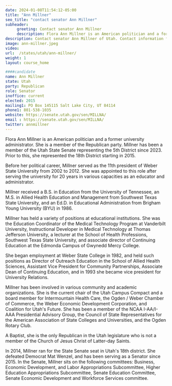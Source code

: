 ```yaml
---
date: 2024-01-08T11:54:12-05:00
title: "Ann Millner"
seo_title: "contact senator Ann Millner"
subheader:
     greeting: Contact senator Ann Millner
     description: Flora Ann Millner is an American politician and a former university administrator. She is a member of the Republican party. Millner has been a member of the Utah State Senate representing the 5th District since 2023.
description: Contact senator Ann Millner of Utah. Contact information for Ann Millner includes email address, phone number, and mailing address.
image: ann-millner.jpeg
video:
url:  /states/utah/ann-millner/
weight: 1
layout: course_home

####candidate
name: Ann Millner
state: Utah
party: Republican
role: Senator
inoffice: current
elected: 2015
mailing1: PO Box 145115 Salt Lake City, UT 84114
phone1: 801-538-1035
website: https://senate.utah.gov/sen/MILLNA/
email : https://senate.utah.gov/sen/MILLNA/
twitter: annmillner
---
```


Flora Ann Millner is an American politician and a former university administrator. She is a member of the Republican party. Millner has been a member of the Utah State Senate representing the 5th District since 2023. Prior to this, she represented the 18th District starting in 2015.

Before her political career, Millner served as the 11th president of Weber State University from 2002 to 2012. She was appointed to this role after serving the university for 20 years in various capacities as an educator and administrator.

Millner received a B.S. in Education from the University of Tennessee, an M.S. in Allied Health Education and Management from Southwest Texas State University, and an Ed.D. in Educational Administration from Brigham Young University (BYU) in 1986.

Millner has held a variety of positions at educational institutions. She was the Education Coordinator of the Medical Technology Program at Vanderbilt University, Instructional Developer in Medical Technology at Thomas Jefferson University, a lecturer at the School of Health Professions, Southwest Texas State University, and associate director of Continuing Education at the Edmonda Campus of Gwynedd Mercy College.

She began employment at Weber State College in 1982, and held such positions as Director of Outreach Education in the School of Allied Health Sciences, Assistant Vice President for Community Partnerships, Associate Dean of Continuing Education, and in 1993 she became vice president for University Relations.

Millner has been involved in various community and academic organizations. She is the current chair of the Utah Campus Compact and a board member for Intermountain Health Care, the Ogden / Weber Chamber of Commerce, the Weber Economic Development Corporation, and Coalition for Utah's Future. She has been a member of the NCAA I-AA/I-AAA Presidential Advisory Group, the Council of State Representatives for the American Association of State Colleges and Universities, and the Ogden Rotary Club.

A Baptist, she is the only Republican in the Utah legislature who is not a member of the Church of Jesus Christ of Latter-day Saints.

In 2014, Millner ran for the State Senate seat in Utah's 18th district. She defeated Democrat Mat Wenzel, and has been serving as a Senator since 2015. In the Senate, Millner sits on the following committees: Business, Economic Development, and Labor Appropriations Subcommittee, Higher Education Appropriations Subcommittee, Senate Education Committee, Senate Economic Development and Workforce Services committee.

